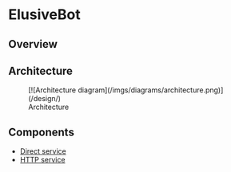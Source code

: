 # ElusiveBot

## Overview

## Architecture

<figure markdown>
  [![Architecture diagram](/imgs/diagrams/architecture.png)](/design/)
  <figcaption>Architecture</figcaption>
</figure>

## Components

- [Direct service](/direct/)
- [HTTP service](/http/)

